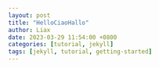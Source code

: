 ```yaml
---
layout: post
title: "HelloCiaoHallo"
author: Liax
date: 2023-03-29 11:54:00 +0800
categories: [tutorial, jekyll]
tags: [jekyll, tutorial, getting-started]
---
```

